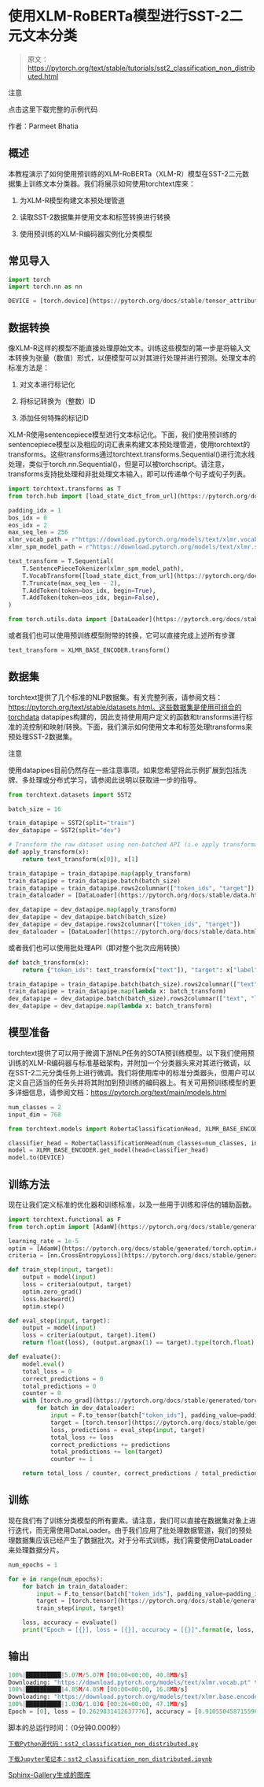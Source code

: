 # 使用XLM-RoBERTa模型进行SST-2二元文本分类

> 原文：https://pytorch.org/text/stable/tutorials/sst2_classification_non_distributed.html

注意

点击这里下载完整的示例代码

作者：Parmeet Bhatia

## 概述

本教程演示了如何使用预训练的XLM-RoBERTa（XLM-R）模型在SST-2二元数据集上训练文本分类器。我们将展示如何使用torchtext库来：

1.  为XLM-R模型构建文本预处理管道

1.  读取SST-2数据集并使用文本和标签转换进行转换

1.  使用预训练的XLM-R编码器实例化分类模型

## 常见导入

```py
import torch
import torch.nn as nn

DEVICE = [torch.device](https://pytorch.org/docs/stable/tensor_attributes.html#torch.device "torch.device")("cuda") if [torch.cuda.is_available](https://pytorch.org/docs/stable/generated/torch.cuda.is_available.html#torch.cuda.is_available "torch.cuda.is_available")() else [torch.device](https://pytorch.org/docs/stable/tensor_attributes.html#torch.device "torch.device")("cpu") 
```

## 数据转换

像XLM-R这样的模型不能直接处理原始文本。训练这些模型的第一步是将输入文本转换为张量（数值）形式，以便模型可以对其进行处理并进行预测。处理文本的标准方法是：

1.  对文本进行标记化

1.  将标记转换为（整数）ID

1.  添加任何特殊的标记ID

XLM-R使用sentencepiece模型进行文本标记化。下面，我们使用预训练的sentencepiece模型以及相应的词汇表来构建文本预处理管道，使用torchtext的transforms。这些transforms通过torchtext.transforms.Sequential()进行流水线处理，类似于torch.nn.Sequential()，但是可以被torchscript。请注意，transforms支持批处理和非批处理文本输入，即可以传递单个句子或句子列表。

```py
import torchtext.transforms as T
from torch.hub import [load_state_dict_from_url](https://pytorch.org/docs/stable/hub.html#torch.hub.load_state_dict_from_url "torch.hub.load_state_dict_from_url")

padding_idx = 1
bos_idx = 0
eos_idx = 2
max_seq_len = 256
xlmr_vocab_path = r"https://download.pytorch.org/models/text/xlmr.vocab.pt"
xlmr_spm_model_path = r"https://download.pytorch.org/models/text/xlmr.sentencepiece.bpe.model"

text_transform = T.Sequential(
    T.SentencePieceTokenizer(xlmr_spm_model_path),
    T.VocabTransform([load_state_dict_from_url](https://pytorch.org/docs/stable/hub.html#torch.hub.load_state_dict_from_url "torch.hub.load_state_dict_from_url")(xlmr_vocab_path)),
    T.Truncate(max_seq_len - 2),
    T.AddToken(token=bos_idx, begin=True),
    T.AddToken(token=eos_idx, begin=False),
)

from torch.utils.data import [DataLoader](https://pytorch.org/docs/stable/data.html#torch.utils.data.DataLoader "torch.utils.data.DataLoader") 
```

或者我们也可以使用预训练模型附带的转换，它可以直接完成上述所有步骤

```py
text_transform = XLMR_BASE_ENCODER.transform() 
```

## 数据集

torchtext提供了几个标准的NLP数据集。有关完整列表，请参阅文档：https://pytorch.org/text/stable/datasets.html。这些数据集是使用可组合的torchdata datapipes构建的，因此支持使用用户定义的函数和transforms进行标准的流控制和映射/转换。下面，我们演示如何使用文本和标签处理transforms来预处理SST-2数据集。

注意

使用datapipes目前仍然存在一些注意事项。如果您希望将此示例扩展到包括洗牌、多处理或分布式学习，请参阅此说明以获取进一步的指导。

```py
from torchtext.datasets import SST2

batch_size = 16

train_datapipe = SST2(split="train")
dev_datapipe = SST2(split="dev")

# Transform the raw dataset using non-batched API (i.e apply transformation line by line)
def apply_transform(x):
    return text_transform(x[0]), x[1]

train_datapipe = train_datapipe.map(apply_transform)
train_datapipe = train_datapipe.batch(batch_size)
train_datapipe = train_datapipe.rows2columnar(["token_ids", "target"])
train_dataloader = [DataLoader](https://pytorch.org/docs/stable/data.html#torch.utils.data.DataLoader "torch.utils.data.DataLoader")(train_datapipe, batch_size=None)

dev_datapipe = dev_datapipe.map(apply_transform)
dev_datapipe = dev_datapipe.batch(batch_size)
dev_datapipe = dev_datapipe.rows2columnar(["token_ids", "target"])
dev_dataloader = [DataLoader](https://pytorch.org/docs/stable/data.html#torch.utils.data.DataLoader "torch.utils.data.DataLoader")(dev_datapipe, batch_size=None) 
```

或者我们也可以使用批处理API（即对整个批次应用转换）

```py
def batch_transform(x):
    return {"token_ids": text_transform(x["text"]), "target": x["label"]}

train_datapipe = train_datapipe.batch(batch_size).rows2columnar(["text", "label"])
train_datapipe = train_datapipe.map(lambda x: batch_transform)
dev_datapipe = dev_datapipe.batch(batch_size).rows2columnar(["text", "label"])
dev_datapipe = dev_datapipe.map(lambda x: batch_transform) 
```

## 模型准备

torchtext提供了可以用于微调下游NLP任务的SOTA预训练模型。以下我们使用预训练的XLM-R编码器与标准基础架构，并附加一个分类器头来对其进行微调，以在SST-2二元分类任务上进行微调。我们将使用库中的标准分类器头，但用户可以定义自己适当的任务头并将其附加到预训练的编码器上。有关可用预训练模型的更多详细信息，请参阅文档：https://pytorch.org/text/main/models.html

```py
num_classes = 2
input_dim = 768

from torchtext.models import RobertaClassificationHead, XLMR_BASE_ENCODER

classifier_head = RobertaClassificationHead(num_classes=num_classes, input_dim=input_dim)
model = XLMR_BASE_ENCODER.get_model(head=classifier_head)
model.to(DEVICE) 
```

## 训练方法

现在让我们定义标准的优化器和训练标准，以及一些用于训练和评估的辅助函数。

```py
import torchtext.functional as F
from torch.optim import [AdamW](https://pytorch.org/docs/stable/generated/torch.optim.AdamW.html#torch.optim.AdamW "torch.optim.AdamW")

learning_rate = 1e-5
optim = [AdamW](https://pytorch.org/docs/stable/generated/torch.optim.AdamW.html#torch.optim.AdamW "torch.optim.AdamW")(model.parameters(), lr=learning_rate)
criteria = [nn.CrossEntropyLoss](https://pytorch.org/docs/stable/generated/torch.nn.CrossEntropyLoss.html#torch.nn.CrossEntropyLoss "torch.nn.CrossEntropyLoss")()

def train_step(input, target):
    output = model(input)
    loss = criteria(output, target)
    optim.zero_grad()
    loss.backward()
    optim.step()

def eval_step(input, target):
    output = model(input)
    loss = criteria(output, target).item()
    return float(loss), (output.argmax(1) == target).type(torch.float).sum().item()

def evaluate():
    model.eval()
    total_loss = 0
    correct_predictions = 0
    total_predictions = 0
    counter = 0
    with [torch.no_grad](https://pytorch.org/docs/stable/generated/torch.no_grad.html#torch.no_grad "torch.no_grad")():
        for batch in dev_dataloader:
            input = F.to_tensor(batch["token_ids"], padding_value=padding_idx).to(DEVICE)
            target = [torch.tensor](https://pytorch.org/docs/stable/generated/torch.tensor.html#torch.tensor "torch.tensor")(batch["target"]).to(DEVICE)
            loss, predictions = eval_step(input, target)
            total_loss += loss
            correct_predictions += predictions
            total_predictions += len(target)
            counter += 1

    return total_loss / counter, correct_predictions / total_predictions 
```

## 训练

现在我们有了训练分类模型的所有要素。请注意，我们可以直接在数据集对象上进行迭代，而无需使用DataLoader。由于我们应用了批处理数据管道，我们的预处理数据集应该已经产生了数据批次。对于分布式训练，我们需要使用DataLoader来处理数据分片。

```py
num_epochs = 1

for e in range(num_epochs):
    for batch in train_dataloader:
        input = F.to_tensor(batch["token_ids"], padding_value=padding_idx).to(DEVICE)
        target = [torch.tensor](https://pytorch.org/docs/stable/generated/torch.tensor.html#torch.tensor "torch.tensor")(batch["target"]).to(DEVICE)
        train_step(input, target)

    loss, accuracy = evaluate()
    print("Epoch = [{}], loss = [{}], accuracy = [{}]".format(e, loss, accuracy)) 
```

## 输出[](#output "到这个标题的永久链接")

```py
100%|██████████|5.07M/5.07M [00:00<00:00, 40.8MB/s]
Downloading: "https://download.pytorch.org/models/text/xlmr.vocab.pt" to /root/.cache/torch/hub/checkpoints/xlmr.vocab.pt
100%|██████████|4.85M/4.85M [00:00<00:00, 16.8MB/s]
Downloading: "https://download.pytorch.org/models/text/xlmr.base.encoder.pt" to /root/.cache/torch/hub/checkpoints/xlmr.base.encoder.pt
100%|██████████|1.03G/1.03G [00:26<00:00, 47.1MB/s]
Epoch = [0], loss = [0.2629831412637776], accuracy = [0.9105504587155964] 
```

脚本的总运行时间：（0分钟0.000秒）

[`下载Python源代码：sst2_classification_non_distributed.py`](../_downloads/4bb41c115b7ab0e9392abf45c7eee83b/sst2_classification_non_distributed.py)

[`下载Jupyter笔记本：sst2_classification_non_distributed.ipynb`](../_downloads/764dcd36c4948c7e9a28df09d761099d/sst2_classification_non_distributed.ipynb)

[Sphinx-Gallery生成的图库](https://sphinx-gallery.github.io)

